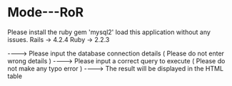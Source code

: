 # Mode---RoR

Please install the ruby gem 'mysql2' load this application without any issues.
Rails -> 4.2.4
Ruby -> 2.2.3

----> Please input the database connection details ( Please do not enter wrong details )
----> Please input a correct query to execute ( Please do not make any typo error ) 
----> The result will be displayed in the HTML table
